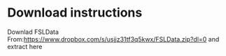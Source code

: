 # Download instructions
Downlad FSLData From:https://www.dropbox.com/s/usjjz31tf3q5kwx/FSLData.zip?dl=0
and extract here